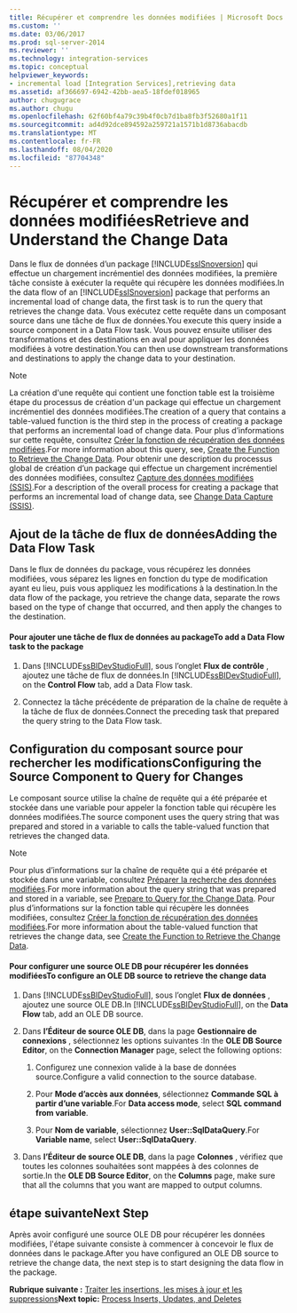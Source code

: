 ```yaml
---
title: Récupérer et comprendre les données modifiées | Microsoft Docs
ms.custom: ''
ms.date: 03/06/2017
ms.prod: sql-server-2014
ms.reviewer: ''
ms.technology: integration-services
ms.topic: conceptual
helpviewer_keywords:
- incremental load [Integration Services],retrieving data
ms.assetid: af366697-6942-42bb-aea5-18fdef018965
author: chugugrace
ms.author: chugu
ms.openlocfilehash: 62f60bf4a79c39b4f0cb7d1ba8fb3f52680a1f11
ms.sourcegitcommit: ad4d92dce894592a259721a1571b1d8736abacdb
ms.translationtype: MT
ms.contentlocale: fr-FR
ms.lasthandoff: 08/04/2020
ms.locfileid: "87704348"
---
```

# <a name="retrieve-and-understand-the-change-data"></a><span data-ttu-id="61f3f-102">Récupérer et comprendre les données modifiées</span><span class="sxs-lookup"><span data-stu-id="61f3f-102">Retrieve and Understand the Change Data</span></span>
  <span data-ttu-id="61f3f-103">Dans le flux de données d’un package [!INCLUDE[ssISnoversion](../../includes/ssisnoversion-md.md)] qui effectue un chargement incrémentiel des données modifiées, la première tâche consiste à exécuter la requête qui récupère les données modifiées.</span><span class="sxs-lookup"><span data-stu-id="61f3f-103">In the data flow of an [!INCLUDE[ssISnoversion](../../includes/ssisnoversion-md.md)] package that performs an incremental load of change data, the first task is to run the query that retrieves the change data.</span></span> <span data-ttu-id="61f3f-104">Vous exécutez cette requête dans un composant source dans une tâche de flux de données.</span><span class="sxs-lookup"><span data-stu-id="61f3f-104">You execute this query inside a source component in a Data Flow task.</span></span> <span data-ttu-id="61f3f-105">Vous pouvez ensuite utiliser des transformations et des destinations en aval pour appliquer les données modifiées à votre destination.</span><span class="sxs-lookup"><span data-stu-id="61f3f-105">You can then use downstream transformations and destinations to apply the change data to your destination.</span></span>  
  
> [!NOTE]  
>  <span data-ttu-id="61f3f-106">La création d'une requête qui contient une fonction table est la troisième étape du processus de création d'un package qui effectue un chargement incrémentiel des données modifiées.</span><span class="sxs-lookup"><span data-stu-id="61f3f-106">The creation of a query that contains a table-valued function is the third step in the process of creating a package that performs an incremental load of change data.</span></span> <span data-ttu-id="61f3f-107">Pour plus d’informations sur cette requête, consultez [Créer la fonction de récupération des données modifiées](create-the-function-to-retrieve-the-change-data.md).</span><span class="sxs-lookup"><span data-stu-id="61f3f-107">For more information about this query, see, [Create the Function to Retrieve the Change Data](create-the-function-to-retrieve-the-change-data.md).</span></span> <span data-ttu-id="61f3f-108">Pour obtenir une description du processus global de création d’un package qui effectue un chargement incrémentiel des données modifiées, consultez [Capture des données modifiées &#40;SSIS&#41;](change-data-capture-ssis.md).</span><span class="sxs-lookup"><span data-stu-id="61f3f-108">For a description of the overall process for creating a package that performs an incremental load of change data, see [Change Data Capture &#40;SSIS&#41;](change-data-capture-ssis.md).</span></span>  
  
## <a name="adding-the-data-flow-task"></a><span data-ttu-id="61f3f-109">Ajout de la tâche de flux de données</span><span class="sxs-lookup"><span data-stu-id="61f3f-109">Adding the Data Flow Task</span></span>  
 <span data-ttu-id="61f3f-110">Dans le flux de données du package, vous récupérez les données modifiées, vous séparez les lignes en fonction du type de modification ayant eu lieu, puis vous appliquez les modifications à la destination.</span><span class="sxs-lookup"><span data-stu-id="61f3f-110">In the data flow of the package, you retrieve the change data, separate the rows based on the type of change that occurred, and then apply the changes to the destination.</span></span>  
  
#### <a name="to-add-a-data-flow-task-to-the-package"></a><span data-ttu-id="61f3f-111">Pour ajouter une tâche de flux de données au package</span><span class="sxs-lookup"><span data-stu-id="61f3f-111">To add a Data Flow task to the package</span></span>  
  
1.  <span data-ttu-id="61f3f-112">Dans [!INCLUDE[ssBIDevStudioFull](../../includes/ssbidevstudiofull-md.md)], sous l’onglet **Flux de contrôle** , ajoutez une tâche de flux de données.</span><span class="sxs-lookup"><span data-stu-id="61f3f-112">In [!INCLUDE[ssBIDevStudioFull](../../includes/ssbidevstudiofull-md.md)], on the **Control Flow** tab, add a Data Flow task.</span></span>  
  
2.  <span data-ttu-id="61f3f-113">Connectez la tâche précédente de préparation de la chaîne de requête à la tâche de flux de données.</span><span class="sxs-lookup"><span data-stu-id="61f3f-113">Connect the preceding task that prepared the query string to the Data Flow task.</span></span>  
  
## <a name="configuring-the-source-component-to-query-for-changes"></a><span data-ttu-id="61f3f-114">Configuration du composant source pour rechercher les modifications</span><span class="sxs-lookup"><span data-stu-id="61f3f-114">Configuring the Source Component to Query for Changes</span></span>  
 <span data-ttu-id="61f3f-115">Le composant source utilise la chaîne de requête qui a été préparée et stockée dans une variable pour appeler la fonction table qui récupère les données modifiées.</span><span class="sxs-lookup"><span data-stu-id="61f3f-115">The source component uses the query string that was prepared and stored in a variable to calls the table-valued function that retrieves the changed data.</span></span>  
  
> [!NOTE]  
>  <span data-ttu-id="61f3f-116">Pour plus d’informations sur la chaîne de requête qui a été préparée et stockée dans une variable, consultez [Préparer la recherche des données modifiées](prepare-to-query-for-the-change-data.md).</span><span class="sxs-lookup"><span data-stu-id="61f3f-116">For more information about the query string that was prepared and stored in a variable, see [Prepare to Query for the Change Data](prepare-to-query-for-the-change-data.md).</span></span> <span data-ttu-id="61f3f-117">Pour plus d’informations sur la fonction table qui récupère les données modifiées, consultez [Créer la fonction de récupération des données modifiées](create-the-function-to-retrieve-the-change-data.md).</span><span class="sxs-lookup"><span data-stu-id="61f3f-117">For more information about the table-valued function that retrieves the change data, see [Create the Function to Retrieve the Change Data](create-the-function-to-retrieve-the-change-data.md).</span></span>  
  
#### <a name="to-configure-an-ole-db-source-to-retrieve-the-change-data"></a><span data-ttu-id="61f3f-118">Pour configurer une source OLE DB pour récupérer les données modifiées</span><span class="sxs-lookup"><span data-stu-id="61f3f-118">To configure an OLE DB source to retrieve the change data</span></span>  
  
1.  <span data-ttu-id="61f3f-119">Dans [!INCLUDE[ssBIDevStudioFull](../../includes/ssbidevstudiofull-md.md)], sous l’onglet **Flux de données** , ajoutez une source OLE DB.</span><span class="sxs-lookup"><span data-stu-id="61f3f-119">In [!INCLUDE[ssBIDevStudioFull](../../includes/ssbidevstudiofull-md.md)], on the **Data Flow** tab, add an OLE DB source.</span></span>  
  
2.  <span data-ttu-id="61f3f-120">Dans **l’Éditeur de source OLE DB**, dans la page **Gestionnaire de connexions** , sélectionnez les options suivantes :</span><span class="sxs-lookup"><span data-stu-id="61f3f-120">In the **OLE DB Source Editor**, on the **Connection Manager** page, select the following options:</span></span>  
  
    1.  <span data-ttu-id="61f3f-121">Configurez une connexion valide à la base de données source.</span><span class="sxs-lookup"><span data-stu-id="61f3f-121">Configure a valid connection to the source database.</span></span>  
  
    2.  <span data-ttu-id="61f3f-122">Pour **Mode d’accès aux données**, sélectionnez **Commande SQL à partir d’une variable**.</span><span class="sxs-lookup"><span data-stu-id="61f3f-122">For **Data access mode**, select **SQL command from variable**.</span></span>  
  
    3.  <span data-ttu-id="61f3f-123">Pour **Nom de variable**, sélectionnez **User::SqlDataQuery**.</span><span class="sxs-lookup"><span data-stu-id="61f3f-123">For **Variable name**, select **User::SqlDataQuery**.</span></span>  
  
3.  <span data-ttu-id="61f3f-124">Dans **l’Éditeur de source OLE DB**, dans la page **Colonnes** , vérifiez que toutes les colonnes souhaitées sont mappées à des colonnes de sortie.</span><span class="sxs-lookup"><span data-stu-id="61f3f-124">In the **OLE DB Source Editor**, on the **Columns** page, make sure that all the columns that you want are mapped to output columns.</span></span>  
  
## <a name="next-step"></a><span data-ttu-id="61f3f-125">étape suivante</span><span class="sxs-lookup"><span data-stu-id="61f3f-125">Next Step</span></span>  
 <span data-ttu-id="61f3f-126">Après avoir configuré une source OLE DB pour récupérer les données modifiées, l'étape suivante consiste à commencer à concevoir le flux de données dans le package.</span><span class="sxs-lookup"><span data-stu-id="61f3f-126">After you have configured an OLE DB source to retrieve the change data, the next step is to start designing the data flow in the package.</span></span>  
  
 <span data-ttu-id="61f3f-127">**Rubrique suivante :** [Traiter les insertions, les mises à jour et les suppressions](process-inserts-updates-and-deletes.md)</span><span class="sxs-lookup"><span data-stu-id="61f3f-127">**Next topic:** [Process Inserts, Updates, and Deletes](process-inserts-updates-and-deletes.md)</span></span>  
  
  
